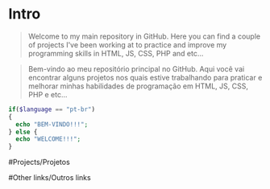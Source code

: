 # Intro
>Welcome to my main repository in GitHub. Here you can find a couple of projects I've been working at to practice and improve my programming skills in HTML, JS, CSS, PHP and etc...

>Bem-vindo ao meu repositório principal no GitHub. Aqui você vai encontrar alguns projetos nos quais estive trabalhando para praticar e melhorar minhas habilidades de programação em HTML, JS, CSS, PHP e etc...

```php
if($language == "pt-br")
{
  echo "BEM-VINDO!!!";
} else {
  echo "WELCOME!!!";
}
```


#Projects/Projetos

#Other links/Outros links
